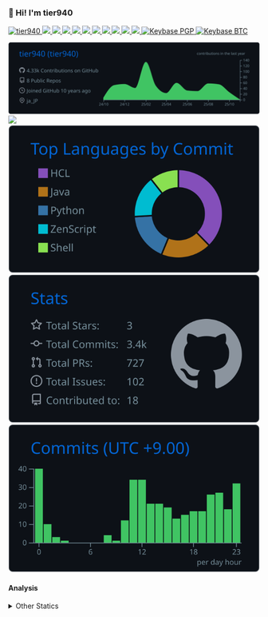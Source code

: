 ### 👋 Hi! I'm tier940

<p align="left"> 
  <a href="https://github.com/tier940/tier940/">
    <img src="https://komarev.com/ghpvc/?username=tier940" alt="tier940" />
  </a>
  <a href="http://twitter.com/tier940">
    <img height="20" src="https://img.shields.io/twitter/follow/tier940?label=Twitter&logo=twitter&style=flat" />
  </a>
  <a href="https://github.com/tier940">
    <img height="20" src="https://img.shields.io/github/followers/tier940?label=follow&logo=github&style=flat" />
  </a>
  <a href="https://www.reddit.com/user/tier940">
    <img height="20" src="https://img.shields.io/reddit/user-karma/combined/tier940?label=Reddit&logo=reddit&style=flat" />
  </a>
  <a href="https://stackoverflow.com/users/17317833/tier940">
    <img height="20" src="https://img.shields.io/stackexchange/stackoverflow/r/17317833?label=StackOverflow&logo=stack-overflow&style=flat" />
  </a>
  <a href="https://zenn.dev/tier940">
    <img height="20" src="https://zenn.badge.nikaera.com/s/tier940/likes" />
  </a>
  <a href="https://zenn.dev/tier940">
    <img height="20" src="https://zenn.badge.nikaera.com/s/tier940/followers" />
  </a>
  <a href="https://zenn.dev/tier940">
    <img height="20" src="https://zenn.badge.nikaera.com/s/tier940/articles" />
  </a>
  <a href="http://qiita.com/tier940">
    <img height="20" src="https://qiita-badge.apiapi.app/s/tier940/posts.svg" />
  </a>
  <a href="http://qiita.com/tier940">
    <img height="20" src="https://qiita-badge.apiapi.app/s/tier940/contributions.svg" />
  </a>
  <a href="https://github.com/tier940/tier940/">
    <img height="20" src="https://github.com/tier940/tier940/actions/workflows/main.yml/badge.svg" />
  </a>
  <a href="https://keybase.io/tier940">
    <img alt="Keybase PGP" src="https://img.shields.io/keybase/pgp/tier940">
  </a>
  <a href="https://keybase.io/tier940">
    <img alt="Keybase BTC" src="https://img.shields.io/keybase/btc/tier940">
  </a>
</p>

[![](https://raw.githubusercontent.com/tier940/tier940/main/profile-summary-card-output/github_dark/0-profile-details.svg)](https://github.com/vn7n24fzkq/github-profile-summary-cards)
[![](https://raw.githubusercontent.com/tier940/tier940/main/profile-summary-card-output/github_dark/1-repos-per-language.svg)](https://github.com/vn7n24fzkq/github-profile-summary-cards) [![](https://raw.githubusercontent.com/tier940/tier940/main/profile-summary-card-output/github_dark/2-most-commit-language.svg)](https://github.com/vn7n24fzkq/github-profile-summary-cards)
[![](https://raw.githubusercontent.com/tier940/tier940/main/profile-summary-card-output/github_dark/3-stats.svg)](https://github.com/vn7n24fzkq/github-profile-summary-cards) [![](https://raw.githubusercontent.com/tier940/tier940/main/profile-summary-card-output/github_dark/4-productive-time.svg)](https://github.com/vn7n24fzkq/github-profile-summary-cards)


#### Analysis
<!-- <img height="150" src="https://github.com/tier940/tier940/blob/master/images/stat.svg" alt="Alternative Text"/> -->

<details>
  <summary>Other Statics</summary>
  <!--START_SECTION:waka-->
![Code Time](http://img.shields.io/badge/Code%20Time-4%2C301%20hrs%2051%20mins-blue)

**🐱 My GitHub Data** 

> 📦 34.4 kB Used in GitHub's Storage 
 > 
> 💼 Opted to Hire
 > 
> 📜 8 Public Repositories 
 > 
> 🔑 5 Private Repositories 
 > 
**I'm an Early 🐤** 

```text
🌞 Morning                2476 commits        ████░░░░░░░░░░░░░░░░░░░░░   16.23 % 
🌆 Daytime                5604 commits        █████████░░░░░░░░░░░░░░░░   36.73 % 
🌃 Evening                5599 commits        █████████░░░░░░░░░░░░░░░░   36.70 % 
🌙 Night                  1577 commits        ███░░░░░░░░░░░░░░░░░░░░░░   10.34 % 
```
📅 **I'm Most Productive on Saturday** 

```text
Monday                   1499 commits        ██░░░░░░░░░░░░░░░░░░░░░░░   09.83 % 
Tuesday                  2503 commits        ████░░░░░░░░░░░░░░░░░░░░░   16.41 % 
Wednesday                1871 commits        ███░░░░░░░░░░░░░░░░░░░░░░   12.26 % 
Thursday                 1614 commits        ███░░░░░░░░░░░░░░░░░░░░░░   10.58 % 
Friday                   2129 commits        ███░░░░░░░░░░░░░░░░░░░░░░   13.96 % 
Saturday                 2865 commits        █████░░░░░░░░░░░░░░░░░░░░   18.78 % 
Sunday                   2775 commits        █████░░░░░░░░░░░░░░░░░░░░   18.19 % 
```


📊 **This Week I Spent My Time On** 

```text
🕑︎ Time Zone: Asia/Tokyo

💬 Programming Languages: 
Other                    29 hrs 44 mins      ██████████████████░░░░░░░   73.89 % 
Java                     7 hrs 46 mins       █████░░░░░░░░░░░░░░░░░░░░   19.33 % 
JSON                     44 mins             ░░░░░░░░░░░░░░░░░░░░░░░░░   01.82 % 
Markdown                 31 mins             ░░░░░░░░░░░░░░░░░░░░░░░░░   01.29 % 
Gradle                   17 mins             ░░░░░░░░░░░░░░░░░░░░░░░░░   00.71 % 

🔥 Editors: 
Edge                     29 hrs 42 mins      ██████████████████░░░░░░░   73.80 % 
IntelliJ IDEA            9 hrs 14 mins       ██████░░░░░░░░░░░░░░░░░░░   22.96 % 
VS Code                  1 hr 18 mins        █░░░░░░░░░░░░░░░░░░░░░░░░   03.23 % 

💻 Operating System: 
Windows                  38 hrs 1 min        ████████████████████████░   94.48 % 
Mac                      2 hrs 13 mins       █░░░░░░░░░░░░░░░░░░░░░░░░   05.52 % 
```

**I Mostly Code in Java** 

```text
Java                     14 repos            ████████████░░░░░░░░░░░░░   48.28 % 
ZenScript                3 repos             ███░░░░░░░░░░░░░░░░░░░░░░   10.34 % 
Python                   2 repos             ██░░░░░░░░░░░░░░░░░░░░░░░   06.90 % 
Astro                    1 repo              █░░░░░░░░░░░░░░░░░░░░░░░░   03.45 % 
HTML                     1 repo              █░░░░░░░░░░░░░░░░░░░░░░░░   03.45 % 
```



**Timeline**

![Lines of Code chart](https://raw.githubusercontent.com/tier940/tier940/main/assets/bar_graph.png)


 Last Updated on 15/08/2024 00:51:19 UTC
<!--END_SECTION:waka-->
</details>
